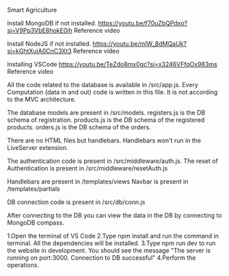 Smart Agriculture

Install MongoDB if not installed.
https://youtu.be/f70uZbQPdxo?si=V9Pp3VbE8hokE0ih  Reference video

Install NodeJS if not installed. 
https://youtu.be/mIW_8dMQaUk?si=kGhtXujA0CnC3Xt3 Reference video

Installing VSCode
https://youtu.be/TeZdo8mx0gc?si=x3246VFfqOx983ms Reference video

All the code related to the database is available in /src/app.js. Every Computation (data in and out) code is written in this file. It is not according to the MVC architecture.

The database models are present in /src/models. registers.js is the DB schema of registration. products.js is the DB schema of the registered products. orders.js is the DB schema of the orders.

There are no HTML files but handlebars. Handlebars won't run in the LiveServer extension.

The authentication code is present in /src/middleware/auth.js. The reset of Authentication is present in /src/middleware/resetAuth.js

Handlebars are present in /templates/views
Navbar is present in /templates/partials


DB connection code is present in /src/db/conn.js

After connecting to the DB you can view the data in the DB by connecting to MongoDB compass.



1.Open the terminal of VS Code
2.Type npm install and run the command in terminal. All the dependencies will be installed.
3.Type npm run dev to run the website in development. You should see the message "The server is running on port:3000. Connection to DB successful"
4.Perform the operations.

